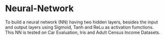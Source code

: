 # Neural-Network
To build a neural network (NN) having two hidden layers, besides the input and output layers using Sigmoid, Tanh and ReLu as activation fumctions. This NN is tested on Car Evaluation, Iris and Adult Census Income Datasets.
